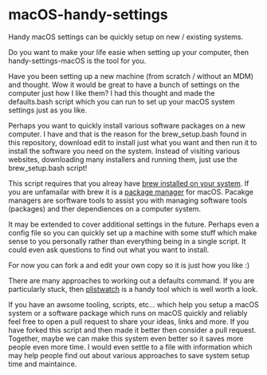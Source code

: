# macOS-handy-settings
Handy macOS settings can be quickly setup on new / existing systems.

Do you want to make your life easie when setting up your computer, then handy-settings-macOS is the tool for you.

Have you been setting up a new machine (from scratch / without an MDM) and thought. Wow it would be great to have a bunch 
of settings on the computer just how I like them? I had this thought and made the defaults.bash script which you can run
to set up your macOS system settings just as you like.

Perhaps you want to quickly install various software packages on a new computer. I have and that is the reason for the brew_setup.bash 
found in this repository, download edit to install just what you want and then run it to install the software you need on the 
system. Instead of visiting various websites, downloading many installers and running them, just use the brew_setup.bash script!

This script requires that you alreay have [brew installed on your system](https://brew.sh). If you are unfamailar with brew it is a [package manager](https://en.wikipedia.org/wiki/Package_manager) for macOS. Pacakge managers are sorftware tools to assist you with managing software tools (packages) and ther dependiences on a computer system.

It may be extended to cover additional settings in the future. Perhaps even a config file so you can quickly
set up a machine with some stuff which make sense to you personally rather than everything being in a single script.
It could even ask questions to find out what you want to install. 

For now you can fork a and edit your own copy so it is just how you like :)

There are many approaches to working out a defaults command. If you are particularly stuck, then [plistwatch](https://github.com/catilac/plistwatch) is a handy tool which is well worth a look.

If you have an awsome tooling, scripts, etc... which help you setup a macOS system or a software package which runs on macOS quickly and reliably feel free to open a pull request to share your ideas, links and more. If you have forked this script and then made it better then consider a pull request. Together, maybe we can make this system even better so it saves more people even more time. I would even settle to a file with information which may help people find out about various approaches to save system setup time and maintaince.
